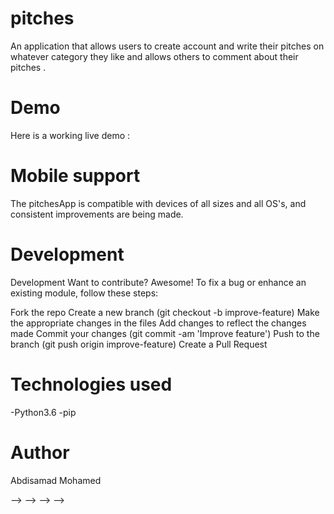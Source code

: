 # pitches
An application that allows users to create account and write their pitches on whatever category they like and allows others to comment about their pitches .

# Demo
Here is a working live demo :

# Mobile support
The pitchesApp is compatible with devices of all sizes and all OS's, and consistent improvements are being made.

 # Development
Development Want to contribute? Awesome! To fix a bug or enhance an existing module, follow these steps:

Fork the repo Create a new branch (git checkout -b improve-feature) Make the appropriate changes in the files Add changes to reflect the changes made Commit your changes (git commit -am 'Improve feature') Push to the branch (git push origin improve-feature) Create a Pull Request

# Technologies used
-Python3.6 -pip

# Author
Abdisamad Mohamed

<!-- License
MIT --> --> --> --> -->